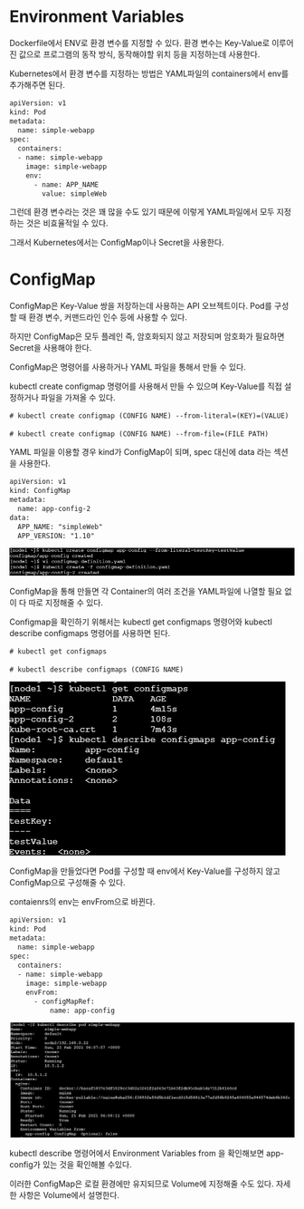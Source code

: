 # Environment Variables

Dockerfile에서 ENV로 환경 변수를 지정할 수 있다. 환경 변수는 Key-Value로 이루어진 값으로 프로그램의 동작 방식, 동작해야할 위치 등을 지정하는데 사용한다.

Kubernetes에서 환경 변수를 지정하는 방법은 YAML파일의 containers에서 env를 추가해주면 된다.

```
apiVersion: v1
kind: Pod
metadata:
  name: simple-webapp
spec:
  containers:
  - name: simple-webapp
    image: simple-webapp
    env:
      - name: APP_NAME
        value: simpleWeb
```        
   
그런데 환경 변수라는 것은 꽤 많을 수도 있기 때문에 이렇게 YAML파일에서 모두 지정하는 것은 비효율적일 수 있다.

그래서 Kubernetes에서는 ConfigMap이나 Secret을 사용한다.

# ConfigMap

ConfigMap은 Key-Value 쌍을 저장하는데 사용하는 API 오브젝트이다. Pod를 구성할 때 환경 변수, 커맨드라인 인수 등에 사용할 수 있다.

하지만 ConfigMap은 모두 플레인 즉, 암호화되지 않고 저장되며 암호화가 필요하면 Secret을 사용해야 한다.

ConfigMap은 명령어를 사용하거나 YAML 파일을 통해서 만들 수 있다.

kubectl create configmap 명령어를 사용해서 만들 수 있으며 Key-Value를 직접 설정하거나 파일을 가져올 수 있다.

```
# kubectl create configmap (CONFIG NAME) --from-literal=(KEY)=(VALUE)

# kubectl create configmap (CONFIG NAME) --from-file=(FILE PATH)
```

YAML 파일을 이용할 경우 kind가 ConfigMap이 되며, spec 대신에 data 라는 섹션을 사용한다.

```
apiVersion: v1
kind: ConfigMap
metadata:
  name: app-config-2
data:
  APP_NAME: "simpleWeb"
  APP_VERSION: "1.10"
```

![image1](https://github.com/kjo26619/Certificated-Kubernetes-Administrator/blob/main/Chatper2/Image/env1.PNG)

ConfigMap을 통해 만들면 각 Container의 여러 조건을 YAML파일에 나열할 필요 없이 다 따로 지정해줄 수 있다. 

Configmap을 확인하기 위해서는 kubectl get configmaps 명령어와 kubectl describe configmaps 명령어를 사용하면 된다.

```
# kubectl get configmaps

# kubectl describe configmaps (CONFIG NAME)
```

![image2](https://github.com/kjo26619/Certificated-Kubernetes-Administrator/blob/main/Chatper2/Image/env2.PNG)

ConfigMap을 만들었다면 Pod를 구성할 때 env에서 Key-Value를 구성하지 않고 ConfigMap으로 구성해줄 수 있다.

contaienrs의 env는 envFrom으로 바뀐다.

```
apiVersion: v1
kind: Pod
metadata:
  name: simple-webapp
spec:
  containers:
  - name: simple-webapp
    image: simple-webapp
    envFrom:
      - configMapRef:
          name: app-config
```

![image3](https://github.com/kjo26619/Certificated-Kubernetes-Administrator/blob/main/Chatper2/Image/env3.PNG)

kubectl describe 명령어에서 Environment Variables from 을 확인해보면 app-config가 있는 것을 확인해볼 수있다.

이러한 ConfigMap은 로컬 환경에만 유지되므로 Volume에 지정해줄 수도 있다. 자세한 사항은 Volume에서 설명한다.

